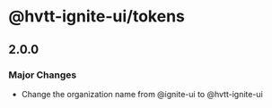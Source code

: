 # @hvtt-ignite-ui/tokens

## 2.0.0

### Major Changes

- Change the organization name from @ignite-ui to @hvtt-ignite-ui

